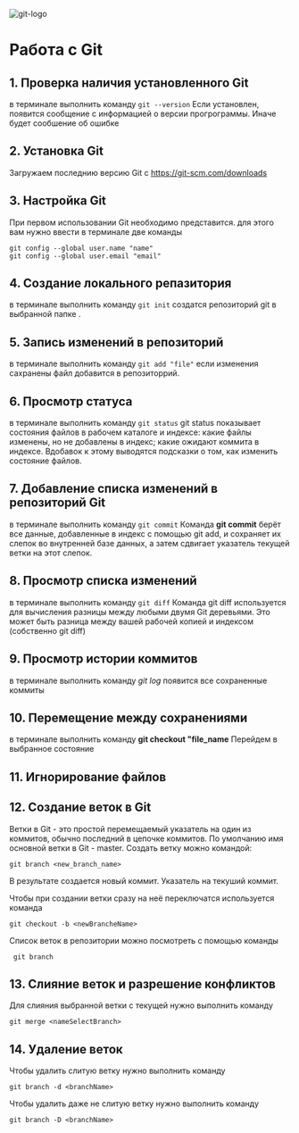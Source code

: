 ![git-logo](GitLogo.png)
# Работа с Git
## 1. Проверка наличия установленного Git
в терминале выполнить команду `git --version`
Если установлен, появится сообщение с информацией о версии прогрограммы. Иначе будет сообшение об ошибке

## 2. Установка Git
Загружаем последнию версию  Git с https://git-scm.com/downloads

## 3. Настройка Git 
При первом использовании Git  необходимо представится. для этого вам нужно ввести в терминале две команды
```
git config --global user.name "name"
git config --global user.email "email"
```

## 4. Создание локального репазитория
 в терминале выполнить команду `git init`
 создатся репозиторий git в выбранной папке .

 ## 5. Запись изменений в репозиторий
 в терминале выполнить команду `git add "file"`
 если изменения сахранены файл добавится в репозиторрий.

## 6. Просмотр статуса 
 в терминале выполнить команду `git status`
 git status показывает состояния файлов в рабочем каталоге и индексе: какие файлы изменены, но не добавлены в индекс; какие ожидают коммита в индексе. Вдобавок к этому выводятся подсказки о том, как изменить состояние файлов.

 ## 7. Добавление списка изменений в репозиторий Git
 в терминале выполнить команду `git commit`
 Команда **git commit** берёт все данные, добавленные в индекс с помощью git add, и сохраняет их слепок во внутренней базе данных, а затем сдвигает указатель текущей ветки на этот слепок.

## 8. Просмотр списка изменений 
 в терминале выполнить команду `git diff`
Команда git diff используется для вычисления разницы между любыми двумя Git деревьями. Это может быть разница между вашей рабочей копией и индексом (собственно git diff)

## 9. Просмотр истории коммитов 
 в терминале выполнить команду *git log*
 появится все сохраненные коммиты 

 ## 10. Перемещение между сохранениями
 в терминале выполнить команду **git checkout "file_name**
 Перейдем в выбранное состояние 

## 11. Игнорирование файлов 

## 12. Создание веток в Git 
Ветки в Git - это простой перемещаемый указатель на один из коммитов, обычно последний в цепочке коммитов. По умолчанию имя основной ветки в Git - master.
Создать ветку можно командой: 
```
git branch <new_branch_name>
```
В результате создается новый коммит.
Указатель на текуший коммит.

Чтобы при создании ветки сразу на неё переключатся используется команда
 ````
 git checkout -b <newBrancheName>
````
Список веток в репозитории можно посмотреть с помощью команды 
```
 git branch 
 ```

## 13. Слияние веток и разрешение конфликтов

Для слияния выбранной ветки  с текущей нужно выполнить команду 
```
git merge <nameSelectBranch>
```

## 14. Удаление веток 
Чтобы удалить слитую ветку нужно выполнить команду 
```
git branch -d <branchName>
```
Чтобы удалить даже не слитую ветку нужно выполнить команду 
```
git branch -D <branchName>
```

